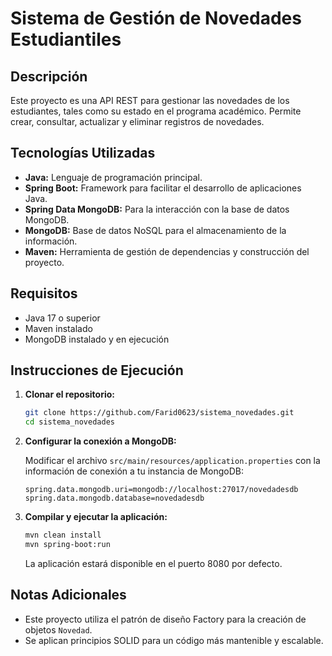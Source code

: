 # Sistema de Gestión de Novedades Estudiantiles

## Descripción

Este proyecto es una API REST para gestionar las novedades de los estudiantes, tales como su estado en el programa académico. Permite crear, consultar, actualizar y eliminar registros de novedades.

## Tecnologías Utilizadas

*   **Java:** Lenguaje de programación principal.
*   **Spring Boot:** Framework para facilitar el desarrollo de aplicaciones Java.
*   **Spring Data MongoDB:** Para la interacción con la base de datos MongoDB.
*   **MongoDB:** Base de datos NoSQL para el almacenamiento de la información.
*   **Maven:** Herramienta de gestión de dependencias y construcción del proyecto.

## Requisitos

*   Java 17 o superior
*   Maven instalado
*   MongoDB instalado y en ejecución

## Instrucciones de Ejecución

1.  **Clonar el repositorio:**

    ```bash
    git clone https://github.com/Farid0623/sistema_novedades.git
    cd sistema_novedades
    ```

2.  **Configurar la conexión a MongoDB:**

    Modificar el archivo `src/main/resources/application.properties` con la información de conexión a tu instancia de MongoDB:

    ```properties
    spring.data.mongodb.uri=mongodb://localhost:27017/novedadesdb
    spring.data.mongodb.database=novedadesdb
    ```

3.  **Compilar y ejecutar la aplicación:**

    ```bash
    mvn clean install
    mvn spring-boot:run
    ```

    La aplicación estará disponible en el puerto 8080 por defecto.

## Notas Adicionales

*   Este proyecto utiliza el patrón de diseño Factory para la creación de objetos `Novedad`.
*   Se aplican principios SOLID para un código más mantenible y escalable.